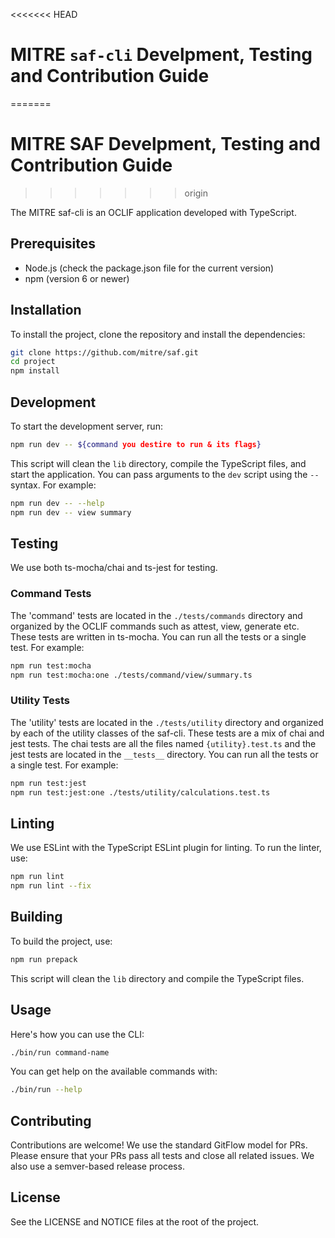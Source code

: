 <<<<<<< HEAD
# MITRE `saf-cli` Develpment, Testing and Contribution Guide
=======
# MITRE SAF Develpment, Testing and Contribution Guide
>>>>>>> origin

The MITRE saf-cli is an OCLIF application developed with TypeScript.

## Prerequisites

- Node.js (check the package.json file for the current version)
- npm (version 6 or newer)

## Installation

To install the project, clone the repository and install the dependencies:

```bash
git clone https://github.com/mitre/saf.git
cd project
npm install
```

## Development

To start the development server, run:

```bash
npm run dev -- ${command you destire to run & its flags}
```

This script will clean the `lib` directory, compile the TypeScript files, and start the application. You can pass arguments to the `dev` script using the `--` syntax. For example:

```bash
npm run dev -- --help
npm run dev -- view summary
```

## Testing

We use both ts-mocha/chai and ts-jest for testing.

### Command Tests

The 'command' tests are located in the `./tests/commands` directory and organized by the OCLIF commands such as attest, view, generate etc. These tests are written in ts-mocha. You can run all the tests or a single test. For example:

```bash
npm run test:mocha
npm run test:mocha:one ./tests/command/view/summary.ts
```

### Utility Tests

The 'utility' tests are located in the `./tests/utility` directory and organized by each of the utility classes of the saf-cli. These tests are a mix of chai and jest tests. The chai tests are all the files named `{utility}.test.ts` and the jest tests are located in the `__tests__` directory. You can run all the tests or a single test. For example:

```bash
npm run test:jest
npm run test:jest:one ./tests/utility/calculations.test.ts
```

## Linting

We use ESLint with the TypeScript ESLint plugin for linting. To run the linter, use:

```bash
npm run lint
npm run lint --fix
```

## Building

To build the project, use:

```bash
npm run prepack
```

This script will clean the `lib` directory and compile the TypeScript files.

## Usage

Here's how you can use the CLI:

```bash
./bin/run command-name
```

You can get help on the available commands with:

```bash
./bin/run --help
```

## Contributing

Contributions are welcome! We use the standard GitFlow model for PRs. Please ensure that your PRs pass all tests and close all related issues. We also use a semver-based release process.

## License

See the LICENSE and NOTICE files at the root of the project.
